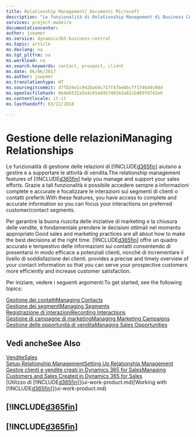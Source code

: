 ```yaml
---
title: Relationship Management| Documenti Microsoft
description: "Le funzionalità di Relationship Management di Business Central supportano le attività di vendita e consentono di accedere alle informazioni sui contatti e i potenziali clienti in modo da poter assistere in modo efficiente i clienti."
services: project-madeira
documentationcenter: 
author: jswymer
ms.service: dynamics365-business-central
ms.topic: article
ms.devlang: na
ms.tgt_pltfrm: na
ms.workload: na
ms.search.keywords: contact, prospect, client
ms.date: 06/06/2017
ms.author: jswymer
ms.translationtype: HT
ms.sourcegitcommit: d7fb34e1c9428a64c71ff47be8bcff174649c00d
ms.openlocfilehash: 0e4eb532a5e4cb54d45740343a62cbd69fd742eb
ms.contentlocale: it-it
ms.lasthandoff: 03/22/2018

---
```

# <a name="managing-relationships"></a><span data-ttu-id="a7b92-103">Gestione delle relazioni</span><span class="sxs-lookup"><span data-stu-id="a7b92-103">Managing Relationships</span></span>
<span data-ttu-id="a7b92-104">Le funzionalità di gestione delle relazioni di [!INCLUDE[d365fin](includes/d365fin_md.md)] aiutano a gestire e a supportare le attività di vendita.</span><span class="sxs-lookup"><span data-stu-id="a7b92-104">The relationship management features of [!INCLUDE[d365fin](includes/d365fin_md.md)] help you manage and support your sales efforts.</span></span> <span data-ttu-id="a7b92-105">Grazie a tali funzionalità è possibile accedere sempre a informazioni complete e accurate e focalizzare le interazioni sui segmenti di clienti o contatti preferiti.</span><span class="sxs-lookup"><span data-stu-id="a7b92-105">With these features, you have access to complete and accurate information so you can focus your interactions on preferred customer/contact segments.</span></span>

<span data-ttu-id="a7b92-106">Per garantire la buona riuscita delle iniziative di marketing e la chiusura delle vendite, è fondamentale prendere le decisioni ottimali nel momento appropriato.</span><span class="sxs-lookup"><span data-stu-id="a7b92-106">Good sales and marketing practices are all about how to make the best decisions at the right time.</span></span> [!INCLUDE[d365fin](includes/d365fin_md.md)]<span data-ttu-id="a7b92-107"> offre un quadro accurato e tempestivo delle informazioni sui contatti consentendo di presentarsi in modo efficace a potenziali clienti, nonché di incrementare il livello di soddisfazione dei clienti.</span><span class="sxs-lookup"><span data-stu-id="a7b92-107"> provides a precise and timely overview of your contact information so that you can serve your prospective customers more efficiently and increase customer satisfaction.</span></span>

<span data-ttu-id="a7b92-108">Per iniziare, vedere i seguenti argomenti:</span><span class="sxs-lookup"><span data-stu-id="a7b92-108">To get started, see the following topics:</span></span>

[<span data-ttu-id="a7b92-109">Gestione dei contatti</span><span class="sxs-lookup"><span data-stu-id="a7b92-109">Managing Contacts</span></span>](marketing-contacts.md)  
[<span data-ttu-id="a7b92-110">Gestione dei segmenti</span><span class="sxs-lookup"><span data-stu-id="a7b92-110">Managing Segments</span></span>](marketing-segments.md)  
[<span data-ttu-id="a7b92-111">Registrazione di interazioni</span><span class="sxs-lookup"><span data-stu-id="a7b92-111">Recording Interactions</span></span>](marketing-interactions.md)  
[<span data-ttu-id="a7b92-112">Gestione di campagne di marketing</span><span class="sxs-lookup"><span data-stu-id="a7b92-112">Managing Marketing Campaigns</span></span>](marketing-campaigns.md)  
[<span data-ttu-id="a7b92-113">Gestione delle opportunità di vendita</span><span class="sxs-lookup"><span data-stu-id="a7b92-113">Managing Sales Opportunities</span></span>](marketing-manage-sales-opportunities.md)

## <a name="see-also"></a><span data-ttu-id="a7b92-114">Vedi anche</span><span class="sxs-lookup"><span data-stu-id="a7b92-114">See Also</span></span>
[<span data-ttu-id="a7b92-115">Vendite</span><span class="sxs-lookup"><span data-stu-id="a7b92-115">Sales</span></span>](sales-manage-sales.md)  
[<span data-ttu-id="a7b92-116">Setup Relationship Management</span><span class="sxs-lookup"><span data-stu-id="a7b92-116">Setting Up Relationship Management</span></span>](marketing-setup-marketing.md)  
[<span data-ttu-id="a7b92-117">Gestire clienti e vendite creati in Dynamics 365 for Sales</span><span class="sxs-lookup"><span data-stu-id="a7b92-117">Managing Customers and Sales Created in Dynamics 365 for Sales</span></span>](marketing-integrate-dynamicscrm.md)  
<span data-ttu-id="a7b92-118">[Utilizzo di [!INCLUDE[d365fin](includes/d365fin_md.md)]](ui-work-product.md)</span><span class="sxs-lookup"><span data-stu-id="a7b92-118">[Working with [!INCLUDE[d365fin](includes/d365fin_md.md)]](ui-work-product.md)</span></span>  

## [!INCLUDE[d365fin](includes/free_trial_md.md)]  
## [!INCLUDE[d365fin](includes/training_link_md.md)]

